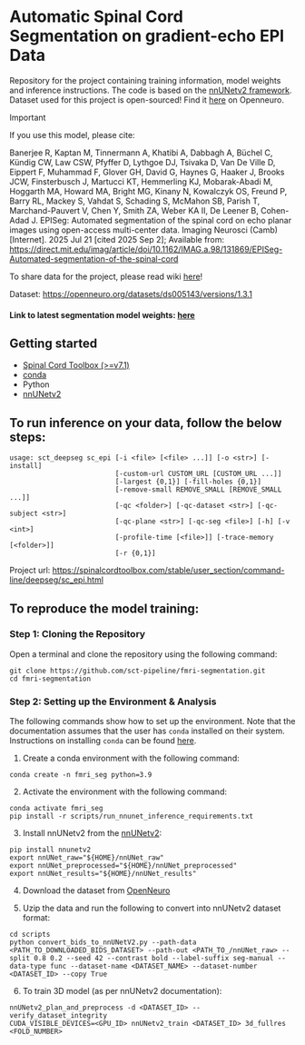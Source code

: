 # Automatic Spinal Cord Segmentation on gradient-echo EPI Data
Repository for the project containing training information, model weights and inference instructions. The code is based on the [nnUNetv2 framework](https://github.com/MIC-DKFZ/nnUNet).
Dataset used for this project is open-sourced! Find it [here](https://openneuro.org/datasets/ds005143/versions/1.2.1) on Openneuro.

> [!Important]  
> If you use this model, please cite:
> 
> Banerjee R, Kaptan M, Tinnermann A, Khatibi A, Dabbagh A, Büchel C, Kündig CW, Law CSW, Pfyffer D, Lythgoe DJ, Tsivaka D, Van De Ville D, Eippert F, Muhammad F, Glover GH, David G, Haynes G, Haaker J, Brooks JCW, Finsterbusch J, Martucci KT, Hemmerling KJ, Mobarak-Abadi M, Hoggarth MA, Howard MA, Bright MG, Kinany N, Kowalczyk OS, Freund P, Barry RL, Mackey S, Vahdat S, Schading S, McMahon SB, Parish T, Marchand-Pauvert V, Chen Y, Smith ZA, Weber KA II, De Leener B, Cohen-Adad J. EPISeg: Automated segmentation of the spinal cord on echo planar images using open-access multi-center data. Imaging Neurosci (Camb) [Internet]. 2025 Jul 21 [cited 2025 Sep 2]; Available from: https://direct.mit.edu/imag/article/doi/10.1162/IMAG.a.98/131869/EPISeg-Automated-segmentation-of-the-spinal-cord
  


To share data for the project, please read wiki [here](https://github.com/sct-pipeline/fmri-segmentation/wiki/Data-contribution-details)! 

Dataset: https://openneuro.org/datasets/ds005143/versions/1.3.1 

#### Link to latest segmentation model weights: [here](https://github.com/sct-pipeline/fmri-segmentation/releases/tag/v0.2)

## Getting started

- [Spinal Cord Toolbox (>=v7.1)](https://spinalcordtoolbox.com/user_section/installation.html)
- [conda](https://conda.io/projects/conda/en/latest/user-guide/install/index.html) 
- Python
- [nnUNetv2](https://github.com/MIC-DKFZ/nnUNet)


## To run inference on your data, follow the below steps:
```
usage: sct_deepseg sc_epi [-i <file> [<file> ...]] [-o <str>] [-install]
                          [-custom-url CUSTOM_URL [CUSTOM_URL ...]]
                          [-largest {0,1}] [-fill-holes {0,1}]
                          [-remove-small REMOVE_SMALL [REMOVE_SMALL ...]]
                          [-qc <folder>] [-qc-dataset <str>] [-qc-subject <str>]
                          [-qc-plane <str>] [-qc-seg <file>] [-h] [-v <int>]
                          [-profile-time [<file>]] [-trace-memory [<folder>]]
                          [-r {0,1}]
```
Project url: https://spinalcordtoolbox.com/stable/user_section/command-line/deepseg/sc_epi.html

## To reproduce the model training:

### Step 1: Cloning the Repository

Open a terminal and clone the repository using the following command:

~~~
git clone https://github.com/sct-pipeline/fmri-segmentation.git
cd fmri-segmentation
~~~

### Step 2: Setting up the Environment & Analysis

The following commands show how to set up the environment. 
Note that the documentation assumes that the user has `conda` installed on their system. 
Instructions on installing `conda` can be found [here](https://conda.io/projects/conda/en/latest/user-guide/install/index.html).

1. Create a conda environment with the following command:
```
conda create -n fmri_seg python=3.9
```

2. Activate the environment with the following command:
```
conda activate fmri_seg
pip install -r scripts/run_nnunet_inference_requirements.txt
```

3. Install nnUNetv2 from the [nnUNetv2](https://github.com/MIC-DKFZ/nnUNet):
```
pip install nnunetv2
export nnUNet_raw="${HOME}/nnUNet_raw"
export nnUNet_preprocessed="${HOME}/nnUNet_preprocessed"
export nnUNet_results="${HOME}/nnUNet_results"
```


4. Download the dataset from [OpenNeuro]([https://openneuro.org/datasets/ds005143](https://openneuro.org/datasets/ds005143/versions/1.2.0))

5. Uzip the data and run the following to convert into nnUNetv2 dataset format:
```
cd scripts
python convert_bids_to_nnUNetV2.py --path-data <PATH_TO_DOWNLOADED_BIDS_DATASET> --path-out <PATH_TO_/nnUNet_raw> --split 0.8 0.2 --seed 42 --contrast bold --label-suffix seg-manual --data-type func --dataset-name <DATASET_NAME> --dataset-number <DATASET_ID> --copy True
```

6. To train 3D model (as per nnUNetv2 documentation):
```
nnUNetv2_plan_and_preprocess -d <DATASET_ID> --verify_dataset_integrity
CUDA_VISIBLE_DEVICES=<GPU_ID> nnUNetv2_train <DATASET_ID> 3d_fullres <FOLD_NUMBER>
```



